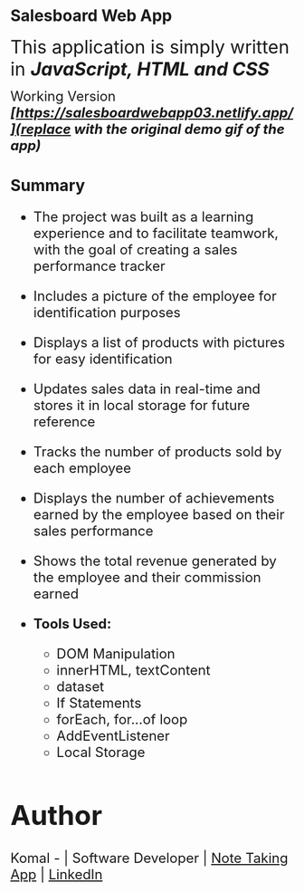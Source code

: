 # **Salesboard Web App**

<font size = 6> This application is simply written in **_JavaScript, HTML and CSS_**</font>

<font size=5> Working Version **_[https://salesboardwebapp03.netlify.app/](replace with the original demo gif of the app)_**</font>

# **Summary**

<font size=5>

- The project was built as a learning experience and to facilitate teamwork, with the goal of creating a sales performance tracker
- Includes a picture of the employee for identification purposes
- Displays a list of products with pictures for easy identification
- Updates sales data in real-time and stores it in local storage for future reference
- Tracks the number of products sold by each employee
- Displays the number of achievements earned by the employee based on their sales performance
- Shows the total revenue generated by the employee and their commission earned

- **Tools Used:**
  - DOM Manipulation
  - innerHTML, textContent
  - dataset
  - If Statements
  - forEach, for...of loop
  - AddEventListener
  - Local Storage

# Author

<font size=5>Komal - | Software Developer | [Note Taking App](https://komalgill0310.github.io/Note-taking-Application/) | [LinkedIn](https://www.linkedin.com/in/komalpreet-kaur-3b6924177/)
